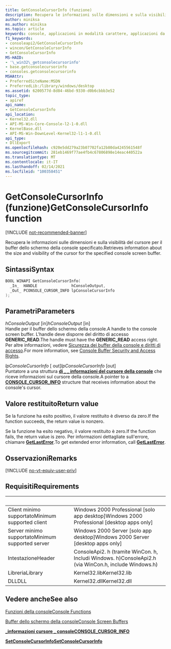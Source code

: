 ```yaml
---
title: GetConsoleCursorInfo (funzione)
description: Recupera le informazioni sulle dimensioni e sulla visibilità del cursore per il buffer dello schermo della console specificato.
author: miniksa
ms.author: miniksa
ms.topic: article
keywords: console, applicazioni in modalità carattere, applicazioni da riga di comando, applicazioni di terminale, api della console
f1_keywords:
- consoleapi2/GetConsoleCursorInfo
- wincon/GetConsoleCursorInfo
- GetConsoleCursorInfo
MS-HAID:
- '\_win32\_getconsolecursorinfo'
- base.getconsolecursorinfo
- consoles.getconsolecursorinfo
MSHAttr:
- PreferredSiteName:MSDN
- PreferredLib:/library/windows/desktop
ms.assetid: 6200577d-8d84-46bd-9330-d0b6cbbb3e52
topic_type:
- apiref
api_name:
- GetConsoleCursorInfo
api_location:
- Kernel32.dll
- API-MS-Win-Core-Console-l2-1-0.dll
- KernelBase.dll
- API-MS-Win-DownLevel-Kernel32-l1-1-0.dll
api_type:
- DllExport
ms.openlocfilehash: c920e5dd279a23b07702fa12b80da4245561548f
ms.sourcegitcommit: 281eb1469f77ae4fb4c67806898e14eac440522a
ms.translationtype: MT
ms.contentlocale: it-IT
ms.lasthandoff: 02/14/2021
ms.locfileid: "100358451"
---
```

# <a name="getconsolecursorinfo-function"></a><span data-ttu-id="d889e-104">GetConsoleCursorInfo (funzione)</span><span class="sxs-lookup"><span data-stu-id="d889e-104">GetConsoleCursorInfo function</span></span>

[!INCLUDE [not-recommended-banner](./includes/not-recommended-banner.md)]

<span data-ttu-id="d889e-105">Recupera le informazioni sulle dimensioni e sulla visibilità del cursore per il buffer dello schermo della console specificato.</span><span class="sxs-lookup"><span data-stu-id="d889e-105">Retrieves information about the size and visibility of the cursor for the specified console screen buffer.</span></span>

## <a name="syntax"></a><span data-ttu-id="d889e-106">Sintassi</span><span class="sxs-lookup"><span data-stu-id="d889e-106">Syntax</span></span>

```C
BOOL WINAPI GetConsoleCursorInfo(
  _In_  HANDLE               hConsoleOutput,
  _Out_ PCONSOLE_CURSOR_INFO lpConsoleCursorInfo
);
```

## <a name="parameters"></a><span data-ttu-id="d889e-107">Parametri</span><span class="sxs-lookup"><span data-stu-id="d889e-107">Parameters</span></span>

<span data-ttu-id="d889e-108">*hConsoleOutput* \[in\]</span><span class="sxs-lookup"><span data-stu-id="d889e-108">*hConsoleOutput* \[in\]</span></span>  
<span data-ttu-id="d889e-109">Handle per il buffer dello schermo della console.</span><span class="sxs-lookup"><span data-stu-id="d889e-109">A handle to the console screen buffer.</span></span> <span data-ttu-id="d889e-110">L'handle deve disporre del diritto di accesso **GENERIC\_READ**.</span><span class="sxs-lookup"><span data-stu-id="d889e-110">The handle must have the **GENERIC\_READ** access right.</span></span> <span data-ttu-id="d889e-111">Per altre informazioni, vedere [Sicurezza dei buffer della console e diritti di accesso](console-buffer-security-and-access-rights.md).</span><span class="sxs-lookup"><span data-stu-id="d889e-111">For more information, see [Console Buffer Security and Access Rights](console-buffer-security-and-access-rights.md).</span></span>

<span data-ttu-id="d889e-112">*lpConsoleCursorInfo* \[ out\]</span><span class="sxs-lookup"><span data-stu-id="d889e-112">*lpConsoleCursorInfo* \[out\]</span></span>  
<span data-ttu-id="d889e-113">Puntatore a una struttura [**di \_ \_ informazioni del cursore della console**](console-cursor-info-str.md) che riceve informazioni sul cursore della console.</span><span class="sxs-lookup"><span data-stu-id="d889e-113">A pointer to a [**CONSOLE\_CURSOR\_INFO**](console-cursor-info-str.md) structure that receives information about the console's cursor.</span></span>

## <a name="return-value"></a><span data-ttu-id="d889e-114">Valore restituito</span><span class="sxs-lookup"><span data-stu-id="d889e-114">Return value</span></span>

<span data-ttu-id="d889e-115">Se la funzione ha esito positivo, il valore restituito è diverso da zero.</span><span class="sxs-lookup"><span data-stu-id="d889e-115">If the function succeeds, the return value is nonzero.</span></span>

<span data-ttu-id="d889e-116">Se la funzione ha esito negativo, il valore restituito è zero.</span><span class="sxs-lookup"><span data-stu-id="d889e-116">If the function fails, the return value is zero.</span></span> <span data-ttu-id="d889e-117">Per informazioni dettagliate sull'errore, chiamare [**GetLastError**](/windows/win32/api/errhandlingapi/nf-errhandlingapi-getlasterror).</span><span class="sxs-lookup"><span data-stu-id="d889e-117">To get extended error information, call [**GetLastError**](/windows/win32/api/errhandlingapi/nf-errhandlingapi-getlasterror).</span></span>

## <a name="remarks"></a><span data-ttu-id="d889e-118">Osservazioni</span><span class="sxs-lookup"><span data-stu-id="d889e-118">Remarks</span></span>

[!INCLUDE [no-vt-equiv-user-priv](./includes/no-vt-equiv-user-priv.md)]

## <a name="requirements"></a><span data-ttu-id="d889e-119">Requisiti</span><span class="sxs-lookup"><span data-stu-id="d889e-119">Requirements</span></span>

| &nbsp; | &nbsp; |
|-|-|
| <span data-ttu-id="d889e-120">Client minimo supportato</span><span class="sxs-lookup"><span data-stu-id="d889e-120">Minimum supported client</span></span> | <span data-ttu-id="d889e-121">Windows 2000 Professional \[solo app desktop\]</span><span class="sxs-lookup"><span data-stu-id="d889e-121">Windows 2000 Professional \[desktop apps only\]</span></span> |
| <span data-ttu-id="d889e-122">Server minimo supportato</span><span class="sxs-lookup"><span data-stu-id="d889e-122">Minimum supported server</span></span> | <span data-ttu-id="d889e-123">Windows 2000 Server \[solo app desktop\]</span><span class="sxs-lookup"><span data-stu-id="d889e-123">Windows 2000 Server \[desktop apps only\]</span></span> |
| <span data-ttu-id="d889e-124">Intestazione</span><span class="sxs-lookup"><span data-stu-id="d889e-124">Header</span></span> | <span data-ttu-id="d889e-125">ConsoleApi2. h (tramite WinCon. h, Includi Windows. h)</span><span class="sxs-lookup"><span data-stu-id="d889e-125">ConsoleApi2.h (via WinCon.h, include Windows.h)</span></span> |
| <span data-ttu-id="d889e-126">Libreria</span><span class="sxs-lookup"><span data-stu-id="d889e-126">Library</span></span> | <span data-ttu-id="d889e-127">Kernel32.lib</span><span class="sxs-lookup"><span data-stu-id="d889e-127">Kernel32.lib</span></span> |
| <span data-ttu-id="d889e-128">DLL</span><span class="sxs-lookup"><span data-stu-id="d889e-128">DLL</span></span> | <span data-ttu-id="d889e-129">Kernel32.dll</span><span class="sxs-lookup"><span data-stu-id="d889e-129">Kernel32.dll</span></span> |

## <a name="see-also"></a><span data-ttu-id="d889e-130">Vedere anche</span><span class="sxs-lookup"><span data-stu-id="d889e-130">See also</span></span>

[<span data-ttu-id="d889e-131">Funzioni della console</span><span class="sxs-lookup"><span data-stu-id="d889e-131">Console Functions</span></span>](console-functions.md)

[<span data-ttu-id="d889e-132">Buffer dello schermo della console</span><span class="sxs-lookup"><span data-stu-id="d889e-132">Console Screen Buffers</span></span>](console-screen-buffers.md)

[<span data-ttu-id="d889e-133">**\_informazioni cursore \_ console**</span><span class="sxs-lookup"><span data-stu-id="d889e-133">**CONSOLE\_CURSOR\_INFO**</span></span>](console-cursor-info-str.md)

[<span data-ttu-id="d889e-134">**SetConsoleCursorInfo**</span><span class="sxs-lookup"><span data-stu-id="d889e-134">**SetConsoleCursorInfo**</span></span>](setconsolecursorinfo.md)